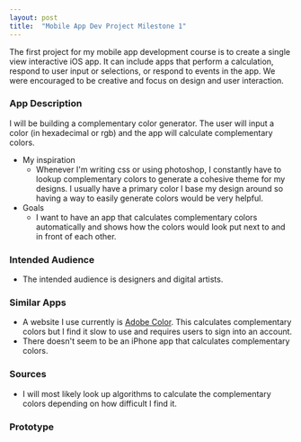 ```yaml
---
layout: post
title:  "Mobile App Dev Project Milestone 1"
---
```


The first project for my mobile app development course is to create a single view interactive iOS app. It can include apps that perform a calculation, respond to user input or selections, or respond to events in the app. We were encouraged to be creative and focus on design and user interaction.

### App Description
I will be building a complementary color generator. The user will input a color (in hexadecimal or rgb) and the app will calculate complementary colors. 
* My inspiration
    * Whenever I'm writing css or using photoshop, I constantly have to lookup complementary colors to generate a cohesive theme for my designs. I usually have a primary color I base my design around so having a way to easily generate colors would be very helpful.
* Goals
    * I want to have an app that calculates complementary colors automatically and shows how the colors would look put next to and in front of each other.

### Intended Audience
* The intended audience is designers and digital artists. 

### Similar Apps
* A website I use currently is [Adobe Color](color.adobe.com). This calculates complementary colors but I find it slow to use and requires users to sign into an account.
* There doesn't seem to be an iPhone app that calculates complementary colors.

### Sources
* I will most likely look up algorithms to calculate the complementary colors depending on how difficult I find it. 

### Prototype
